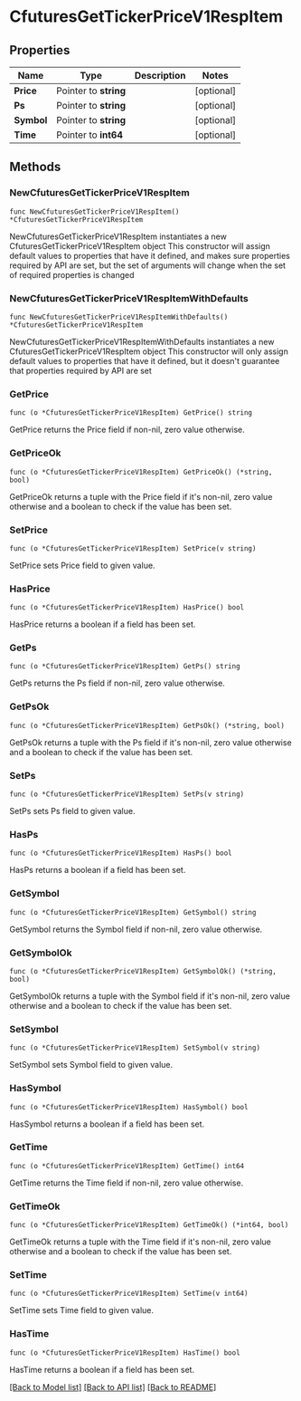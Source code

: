 # CfuturesGetTickerPriceV1RespItem

## Properties

Name | Type | Description | Notes
------------ | ------------- | ------------- | -------------
**Price** | Pointer to **string** |  | [optional] 
**Ps** | Pointer to **string** |  | [optional] 
**Symbol** | Pointer to **string** |  | [optional] 
**Time** | Pointer to **int64** |  | [optional] 

## Methods

### NewCfuturesGetTickerPriceV1RespItem

`func NewCfuturesGetTickerPriceV1RespItem() *CfuturesGetTickerPriceV1RespItem`

NewCfuturesGetTickerPriceV1RespItem instantiates a new CfuturesGetTickerPriceV1RespItem object
This constructor will assign default values to properties that have it defined,
and makes sure properties required by API are set, but the set of arguments
will change when the set of required properties is changed

### NewCfuturesGetTickerPriceV1RespItemWithDefaults

`func NewCfuturesGetTickerPriceV1RespItemWithDefaults() *CfuturesGetTickerPriceV1RespItem`

NewCfuturesGetTickerPriceV1RespItemWithDefaults instantiates a new CfuturesGetTickerPriceV1RespItem object
This constructor will only assign default values to properties that have it defined,
but it doesn't guarantee that properties required by API are set

### GetPrice

`func (o *CfuturesGetTickerPriceV1RespItem) GetPrice() string`

GetPrice returns the Price field if non-nil, zero value otherwise.

### GetPriceOk

`func (o *CfuturesGetTickerPriceV1RespItem) GetPriceOk() (*string, bool)`

GetPriceOk returns a tuple with the Price field if it's non-nil, zero value otherwise
and a boolean to check if the value has been set.

### SetPrice

`func (o *CfuturesGetTickerPriceV1RespItem) SetPrice(v string)`

SetPrice sets Price field to given value.

### HasPrice

`func (o *CfuturesGetTickerPriceV1RespItem) HasPrice() bool`

HasPrice returns a boolean if a field has been set.

### GetPs

`func (o *CfuturesGetTickerPriceV1RespItem) GetPs() string`

GetPs returns the Ps field if non-nil, zero value otherwise.

### GetPsOk

`func (o *CfuturesGetTickerPriceV1RespItem) GetPsOk() (*string, bool)`

GetPsOk returns a tuple with the Ps field if it's non-nil, zero value otherwise
and a boolean to check if the value has been set.

### SetPs

`func (o *CfuturesGetTickerPriceV1RespItem) SetPs(v string)`

SetPs sets Ps field to given value.

### HasPs

`func (o *CfuturesGetTickerPriceV1RespItem) HasPs() bool`

HasPs returns a boolean if a field has been set.

### GetSymbol

`func (o *CfuturesGetTickerPriceV1RespItem) GetSymbol() string`

GetSymbol returns the Symbol field if non-nil, zero value otherwise.

### GetSymbolOk

`func (o *CfuturesGetTickerPriceV1RespItem) GetSymbolOk() (*string, bool)`

GetSymbolOk returns a tuple with the Symbol field if it's non-nil, zero value otherwise
and a boolean to check if the value has been set.

### SetSymbol

`func (o *CfuturesGetTickerPriceV1RespItem) SetSymbol(v string)`

SetSymbol sets Symbol field to given value.

### HasSymbol

`func (o *CfuturesGetTickerPriceV1RespItem) HasSymbol() bool`

HasSymbol returns a boolean if a field has been set.

### GetTime

`func (o *CfuturesGetTickerPriceV1RespItem) GetTime() int64`

GetTime returns the Time field if non-nil, zero value otherwise.

### GetTimeOk

`func (o *CfuturesGetTickerPriceV1RespItem) GetTimeOk() (*int64, bool)`

GetTimeOk returns a tuple with the Time field if it's non-nil, zero value otherwise
and a boolean to check if the value has been set.

### SetTime

`func (o *CfuturesGetTickerPriceV1RespItem) SetTime(v int64)`

SetTime sets Time field to given value.

### HasTime

`func (o *CfuturesGetTickerPriceV1RespItem) HasTime() bool`

HasTime returns a boolean if a field has been set.


[[Back to Model list]](../README.md#documentation-for-models) [[Back to API list]](../README.md#documentation-for-api-endpoints) [[Back to README]](../README.md)



